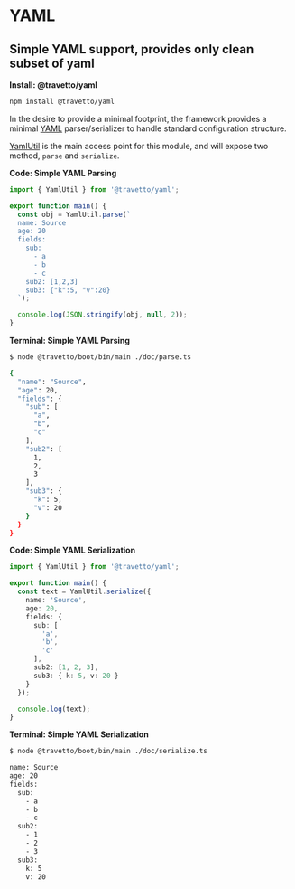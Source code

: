 <!-- This file was generated by @travetto/doc and should not be modified directly -->
<!-- Please modify https://github.com/travetto/travetto/tree/main/module/yaml/doc.ts and execute "npx trv doc" to rebuild -->
# YAML
## Simple YAML support, provides only clean subset of yaml

**Install: @travetto/yaml**
```bash
npm install @travetto/yaml
```

In the desire to provide a minimal footprint, the framework provides a minimal [YAML](https://en.wikipedia.org/wiki/YAML) parser/serializer to handle standard configuration structure.

[YamlUtil](https://github.com/travetto/travetto/tree/main/module/yaml/src/util.ts#L7) is the main access point for this module, and will expose two method, `parse` and `serialize`.

**Code: Simple YAML Parsing**
```typescript
import { YamlUtil } from '@travetto/yaml';

export function main() {
  const obj = YamlUtil.parse(`
  name: Source
  age: 20
  fields:
    sub: 
      - a
      - b 
      - c
    sub2: [1,2,3]
    sub3: {"k":5, "v":20}
  `);

  console.log(JSON.stringify(obj, null, 2));
}
```

**Terminal: Simple YAML Parsing**
```bash
$ node @travetto/boot/bin/main ./doc/parse.ts 

{
  "name": "Source",
  "age": 20,
  "fields": {
    "sub": [
      "a",
      "b",
      "c"
    ],
    "sub2": [
      1,
      2,
      3
    ],
    "sub3": {
      "k": 5,
      "v": 20
    }
  }
}
```

**Code: Simple YAML Serialization**
```typescript
import { YamlUtil } from '@travetto/yaml';

export function main() {
  const text = YamlUtil.serialize({
    name: 'Source',
    age: 20,
    fields: {
      sub: [
        'a',
        'b',
        'c'
      ],
      sub2: [1, 2, 3],
      sub3: { k: 5, v: 20 }
    }
  });

  console.log(text);
}
```

**Terminal: Simple YAML Serialization**
```bash
$ node @travetto/boot/bin/main ./doc/serialize.ts 

name: Source
age: 20
fields:
  sub:
    - a
    - b
    - c
  sub2:
    - 1
    - 2
    - 3
  sub3:
    k: 5
    v: 20
```
